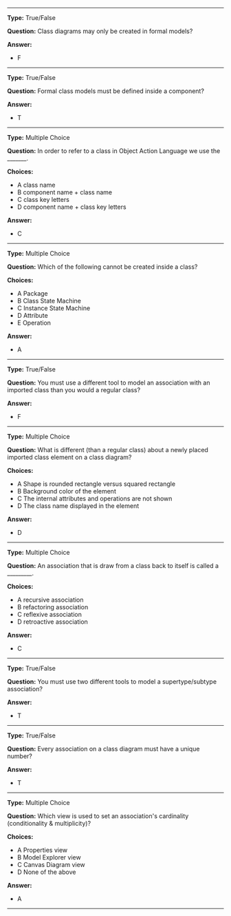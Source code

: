 ----

__Type:__  True/False
 
__Question:__  Class diagrams may only be created in formal models?
 
__Answer:__
  - F

----

__Type:__  True/False
 
__Question:__  Formal class models must be defined inside a component?
 
__Answer:__
  - T

----

__Type:__  Multiple Choice
 
__Question:__  In order to refer to a class in Object Action Language we use the _______.
 
__Choices:__
  - A class name
  - B component name + class name
  - C class key letters
  - D component name + class key letters
  
__Answer:__
  - C
  
----

__Type:__  Multiple Choice
 
__Question:__  Which of the following cannot be created inside a class?
 
__Choices:__
  - A Package
  - B Class State Machine
  - C Instance State Machine
  - D Attribute
  - E Operation
  
__Answer:__
  - A
  
----

__Type:__  True/False
 
__Question:__  You must use a different tool to model an association with an imported class than you would a regular class?
 
__Answer:__
  - F

----

__Type:__  Multiple Choice
 
__Question:__  What is different (than a regular class) about a newly placed imported class element on a class diagram? 
 
__Choices:__
  - A Shape is rounded rectangle versus squared rectangle
  - B Background color of the element
  - C The internal attributes and operations are not shown
  - D The class name displayed in the element
  
__Answer:__
  - D
  
----

__Type:__  Multiple Choice
 
__Question:__  An association that is draw from a class back to itself is called a _________.
 
__Choices:__
  - A recursive association
  - B refactoring association
  - C reflexive association
  - D retroactive association
  
__Answer:__
  - C

----

__Type:__  True/False
 
__Question:__  You must use two different tools to model a supertype/subtype association?
 
__Answer:__
  - T

----

__Type:__  True/False
 
__Question:__  Every association on a class diagram must have a unique number?
 
__Answer:__
  - T

----

__Type:__  Multiple Choice
 
__Question:__  Which view is used to set an association's cardinality (conditionality & multiplicity)? 
 
__Choices:__
  - A Properties view
  - B Model Explorer view
  - C Canvas Diagram view
  - D None of the above
  
__Answer:__
  - A

----
